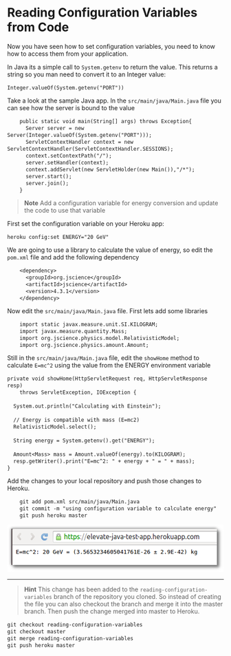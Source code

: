 # Reading Configuration Variables from Code 

  Now you have seen how to set configuration variables, you need to know how to access them from your application. 
  
  In Java its a simple call to `System.getenv` to return the value.  This returns a string so you man need to convert it to an Integer value:
  
    Integer.valueOf(System.getenv("PORT"))

  Take a look at the sample Java app.  In the `src/main/java/Main.java` file you can see how the server is bound to the value 

```
    public static void main(String[] args) throws Exception{
      Server server = new Server(Integer.valueOf(System.getenv("PORT")));
      ServletContextHandler context = new ServletContextHandler(ServletContextHandler.SESSIONS);
      context.setContextPath("/");
      server.setHandler(context);
      context.addServlet(new ServletHolder(new Main()),"/*");
      server.start();
      server.join();
    }
```


> **Note** Add a configuration variable for energy conversion and update the code to use that variable

   First set the configuration variable on your Heroku app:

    heroku config:set ENERGY="20 GeV"

  We are going to use a library to calculate the value of energy, so edit the `pom.xml` file and add the following dependency
  
```
    <dependency>
      <groupId>org.jscience</groupId>
      <artifactId>jscience</artifactId>
      <version>4.3.1</version>
    </dependency>
```  

  Now edit the `src/main/java/Main.java` file.  First lets add some libraries

```  
    import static javax.measure.unit.SI.KILOGRAM;
    import javax.measure.quantity.Mass;
    import org.jscience.physics.model.RelativisticModel;
    import org.jscience.physics.amount.Amount;  
```
  
  Still in the `src/main/java/Main.java` file, edit the `showHome` method to calculate `E=mc^2` using the value from the ENERGY environment variable

    private void showHome(HttpServletRequest req, HttpServletResponse resp)
        throws ServletException, IOException {

      System.out.println("Calculating with Einstein");   

      // Energy is compatible with mass (E=mc2)
      RelativisticModel.select();
  
      String energy = System.getenv().get("ENERGY");
  
      Amount<Mass> mass = Amount.valueOf(energy).to(KILOGRAM);
      resp.getWriter().print("E=mc^2: " + energy + " = " + mass);  
    }

  Add the changes to your local repository and push those changes to Heroku.
  
```
    git add pom.xml src/main/java/Main.java 
    git commit -m "using configuration variable to calculate energy"
    git push heroku master
```  

![Application - calculating energy](../images/heroku-app-energy-calculation.png)

---

> **Hint** This change has been added to the `reading-configuration-variables` branch of the repository you cloned.  So instead of creating the file you can also checkout the branch and merge it into the master branch.  Then push the change merged into master to Heroku.

    git checkout reading-configuration-variables
    git checkout master
    git merge reading-configuration-variables
    git push heroku master



